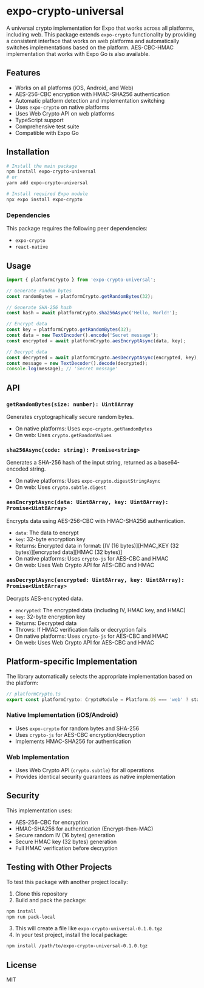 # expo-crypto-universal

A universal crypto implementation for Expo that works across all platforms, including web. This package extends `expo-crypto` functionality by providing a consistent interface that works on web platforms and automatically switches implementations based on the platform. AES-CBC-HMAC implementation that works with Expo Go is also available.

## Features

- Works on all platforms (iOS, Android, and Web)
- AES-256-CBC encryption with HMAC-SHA256 authentication
- Automatic platform detection and implementation switching
- Uses `expo-crypto` on native platforms
- Uses Web Crypto API on web platforms
- TypeScript support
- Comprehensive test suite
- Compatible with Expo Go

## Installation

```bash
# Install the main package
npm install expo-crypto-universal
# or
yarn add expo-crypto-universal

# Install required Expo module
npx expo install expo-crypto
```

### Dependencies

This package requires the following peer dependencies:

- `expo-crypto`
- `react-native`

## Usage

```typescript
import { platformCrypto } from 'expo-crypto-universal';

// Generate random bytes
const randomBytes = platformCrypto.getRandomBytes(32);

// Generate SHA-256 hash
const hash = await platformCrypto.sha256Async('Hello, World!');

// Encrypt data
const key = platformCrypto.getRandomBytes(32);
const data = new TextEncoder().encode('Secret message');
const encrypted = await platformCrypto.aesEncryptAsync(data, key);

// Decrypt data
const decrypted = await platformCrypto.aesDecryptAsync(encrypted, key);
const message = new TextDecoder().decode(decrypted);
console.log(message); // 'Secret message'
```

## API

### `getRandomBytes(size: number): Uint8Array`

Generates cryptographically secure random bytes.
- On native platforms: Uses `expo-crypto.getRandomBytes`
- On web: Uses `crypto.getRandomValues`

### `sha256Async(code: string): Promise<string>`

Generates a SHA-256 hash of the input string, returned as a base64-encoded string.
- On native platforms: Uses `expo-crypto.digestStringAsync`
- On web: Uses `crypto.subtle.digest`

### `aesEncryptAsync(data: Uint8Array, key: Uint8Array): Promise<Uint8Array>`

Encrypts data using AES-256-CBC with HMAC-SHA256 authentication.

- `data`: The data to encrypt
- `key`: 32-byte encryption key
- Returns: Encrypted data in format: [IV (16 bytes)][HMAC_KEY (32 bytes)][encrypted data][HMAC (32 bytes)]
- On native platforms: Uses `crypto-js` for AES-CBC and HMAC
- On web: Uses Web Crypto API for AES-CBC and HMAC

### `aesDecryptAsync(encrypted: Uint8Array, key: Uint8Array): Promise<Uint8Array>`

Decrypts AES-encrypted data.

- `encrypted`: The encrypted data (including IV, HMAC key, and HMAC)
- `key`: 32-byte encryption key
- Returns: Decrypted data
- Throws: If HMAC verification fails or decryption fails
- On native platforms: Uses `crypto-js` for AES-CBC and HMAC
- On web: Uses Web Crypto API for AES-CBC and HMAC

## Platform-specific Implementation

The library automatically selects the appropriate implementation based on the platform:

```typescript
// platformCrypto.ts
export const platformCrypto: CryptoModule = Platform.OS === 'web' ? standardCrypto : nativeCrypto;
```

### Native Implementation (iOS/Android)
- Uses `expo-crypto` for random bytes and SHA-256
- Uses `crypto-js` for AES-CBC encryption/decryption
- Implements HMAC-SHA256 for authentication

### Web Implementation
- Uses Web Crypto API (`crypto.subtle`) for all operations
- Provides identical security guarantees as native implementation

## Security

This implementation uses:
- AES-256-CBC for encryption
- HMAC-SHA256 for authentication (Encrypt-then-MAC)
- Secure random IV (16 bytes) generation
- Secure HMAC key (32 bytes) generation
- Full HMAC verification before decryption

## Testing with Other Projects

To test this package with another project locally:

1. Clone this repository
2. Build and pack the package:
```bash
npm install
npm run pack-local
```
3. This will create a file like `expo-crypto-universal-0.1.0.tgz`
4. In your test project, install the local package:
```bash
npm install /path/to/expo-crypto-universal-0.1.0.tgz
```

## License

MIT
